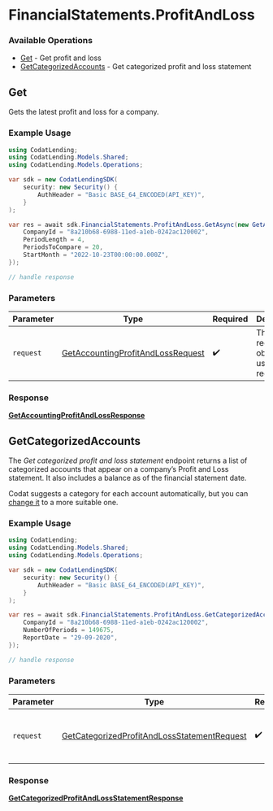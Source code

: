 # FinancialStatements.ProfitAndLoss

### Available Operations

* [Get](#get) - Get profit and loss
* [GetCategorizedAccounts](#getcategorizedaccounts) - Get categorized profit and loss statement

## Get

Gets the latest profit and loss for a company.

### Example Usage

```csharp
using CodatLending;
using CodatLending.Models.Shared;
using CodatLending.Models.Operations;

var sdk = new CodatLendingSDK(
    security: new Security() {
        AuthHeader = "Basic BASE_64_ENCODED(API_KEY)",
    }
);

var res = await sdk.FinancialStatements.ProfitAndLoss.GetAsync(new GetAccountingProfitAndLossRequest() {
    CompanyId = "8a210b68-6988-11ed-a1eb-0242ac120002",
    PeriodLength = 4,
    PeriodsToCompare = 20,
    StartMonth = "2022-10-23T00:00:00.000Z",
});

// handle response
```

### Parameters

| Parameter                                                                                         | Type                                                                                              | Required                                                                                          | Description                                                                                       |
| ------------------------------------------------------------------------------------------------- | ------------------------------------------------------------------------------------------------- | ------------------------------------------------------------------------------------------------- | ------------------------------------------------------------------------------------------------- |
| `request`                                                                                         | [GetAccountingProfitAndLossRequest](../../models/operations/GetAccountingProfitAndLossRequest.md) | :heavy_check_mark:                                                                                | The request object to use for the request.                                                        |


### Response

**[GetAccountingProfitAndLossResponse](../../models/operations/GetAccountingProfitAndLossResponse.md)**


## GetCategorizedAccounts

The *Get categorized profit and loss statement* endpoint returns a list of categorized accounts that appear on a company’s Profit and Loss statement. It also includes a balance as of the financial statement date.

Codat suggests a category for each account automatically, but you can [change it](https://docs.codat.io/lending/enhanced-financials/overview#categorize-accounts) to a more suitable one.

### Example Usage

```csharp
using CodatLending;
using CodatLending.Models.Shared;
using CodatLending.Models.Operations;

var sdk = new CodatLendingSDK(
    security: new Security() {
        AuthHeader = "Basic BASE_64_ENCODED(API_KEY)",
    }
);

var res = await sdk.FinancialStatements.ProfitAndLoss.GetCategorizedAccountsAsync(new GetCategorizedProfitAndLossStatementRequest() {
    CompanyId = "8a210b68-6988-11ed-a1eb-0242ac120002",
    NumberOfPeriods = 149675,
    ReportDate = "29-09-2020",
});

// handle response
```

### Parameters

| Parameter                                                                                                             | Type                                                                                                                  | Required                                                                                                              | Description                                                                                                           |
| --------------------------------------------------------------------------------------------------------------------- | --------------------------------------------------------------------------------------------------------------------- | --------------------------------------------------------------------------------------------------------------------- | --------------------------------------------------------------------------------------------------------------------- |
| `request`                                                                                                             | [GetCategorizedProfitAndLossStatementRequest](../../models/operations/GetCategorizedProfitAndLossStatementRequest.md) | :heavy_check_mark:                                                                                                    | The request object to use for the request.                                                                            |


### Response

**[GetCategorizedProfitAndLossStatementResponse](../../models/operations/GetCategorizedProfitAndLossStatementResponse.md)**

